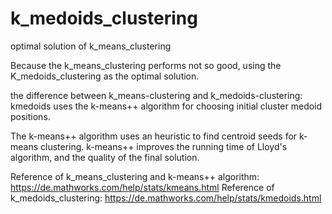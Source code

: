 # k_medoids_clustering
optimal solution of k_means_clustering

Because the k_means_clustering performs not so good, using the K_medoids_clustering as the optimal solution.

the difference between k_means-clustering and k_medoids-clustering:
kmedoids uses the k-means++ algorithm for choosing initial cluster medoid positions.

The k-means++ algorithm uses an heuristic to find centroid seeds for k-means clustering. k-means++ improves the running time of Lloyd's
algorithm, and the quality of the final solution.

Reference of k_means_clustering and k-means++ algorithm: https://de.mathworks.com/help/stats/kmeans.html
Reference of k_medoids_clustering: https://de.mathworks.com/help/stats/kmedoids.html
